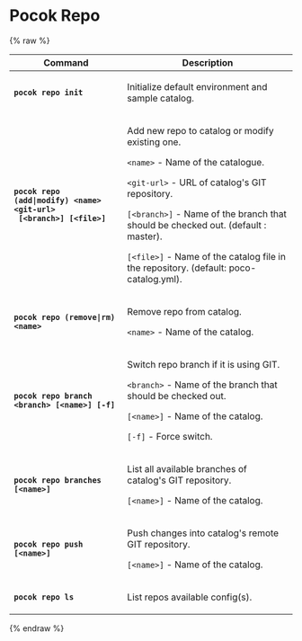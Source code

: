 # Pocok Repo

{% raw %}
<table>
  <thead>
  <tr>
    <th width="40%"><b>Command</b></th>
    <th width="60%"><b>Description</b></th>
  </tr>
  <thead>
  <tbody>
  <tr>
    <td><b><code>pocok repo init</code></b></td>
    <td>
      <p>Initialize default environment and sample catalog.</p>
    </td>
  </tr>
  <tr>
    <td><b><code>pocok repo (add|modify) &lt;name&gt; &lt;git-url&gt; <br/> [&lt;branch&gt;] [&lt;file&gt;]</code></b></td>
    <td>
      <p>Add new repo to catalog or modify existing one.</p>
      <p><code>&lt;name&gt;</code> - Name of the catalogue.</p>
      <p><code>&lt;git-url&gt;</code> - URL of catalog's GIT repository.</p>
      <p><code>[&lt;branch&gt;]</code> - Name of the branch that should be checked out. (default : master).</p>
      <p><code>[&lt;file&gt;]</code> - Name of the catalog file in the repository. (default: poco-catalog.yml).</p>
    </td>
  </tr>
  <tr>
    <td><b><code>pocok repo (remove|rm) &lt;name&gt;</code></b></td>
    <td>
      <p>Remove repo from catalog.</p>
      <p><code>&lt;name&gt;</code> - Name of the catalog.</p>
    </td>
  </tr>
  <tr>
    <td><b><code>pocok repo branch &lt;branch&gt; [&lt;name&gt;] [-f]</code></b></td>
    <td>
      <p>Switch repo branch if it is using GIT.</p>
      <p><code>&lt;branch&gt;</code> - Name of the branch that should be checked out.</p>
      <p><code>[&lt;name&gt;]</code> - Name of the catalog.</p>
      <p><code>[-f]</code> - Force switch.</p>
    </td>
  </tr>
  <tr>
    <td><b><code>pocok repo branches [&lt;name&gt;]</code></b></td>
    <td>
      <p>List all available branches of catalog's GIT repository.</p>
      <p><code>[&lt;name&gt;]</code> - Name of the catalog.</p>
    </td>
  </tr>
  <tr>
    <td><b><code>pocok repo push [&lt;name&gt;]</code></b></td>
    <td>
      <p>Push changes into catalog's remote GIT repository.</p>
      <p><code>[&lt;name&gt;]</code> - Name of the catalog.</p>
    </td>
  </tr>
  <tr>
    <td><b><code>pocok repo ls</code></b></td>
    <td>
      <p>List repos available config(s).</p>
    </td>
  </tr>
  </tbody>
</table>
{% endraw %}
